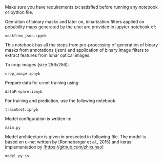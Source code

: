

Make sure you have requirements.txt satisfied before running any notebook or python file.

Genration of binary masks and later on, binarization filters applied on pobability maps generated by the unet are provided in jupyter notebook of:
```
maskfrom_json.ipynb
```
This notebook has all the steps from pre-processing of generation of binary masks from annotations (json) and application of binary image filters to extract features from lunar optical images. 

To crop images (size 256x256):
```
crop_image.ipnyb
```
Prepare data for u-net training using:
```
dataPrepare.ipnyb
```
For training and prediction, use the following notebook.
```
trainUnet.ipnyb
```
Model configuration is written in:
```
main.py
```
Model architecture is given in presented in following file. The model is based on u-net written by [Ronneberger et al., 2015] and keras implementation by [https://github.com/zhixuhao]
```
model.py is 
```


